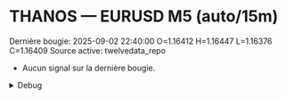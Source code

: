 # THANOS — EURUSD M5 (auto/15m)
Dernière bougie: 2025-09-02 22:40:00  O=1.16412  H=1.16447  L=1.16376  C=1.16409
Source active: twelvedata_repo

- Aucun signal sur la dernière bougie.

<details><summary>Debug</summary>

- TD_API_KEY manquant.

</details>